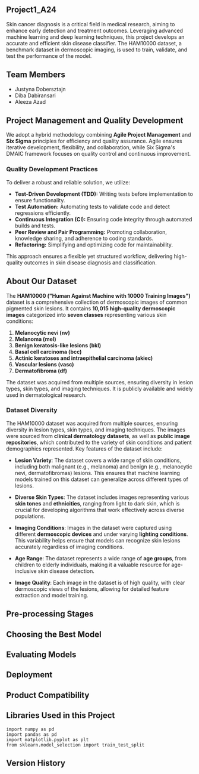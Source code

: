 ## Project1_A24
Skin cancer diagnosis is a critical field in medical research, aiming to enhance early detection and treatment outcomes. Leveraging advanced machine learning and deep learning techniques, this project develops an accurate and efficient skin disease classifier. The HAM10000 dataset, a benchmark dataset in dermoscopic imaging, is used to train, validate, and test the performance of the model.


## Team Members

* Justyna Dobersztajn
* Diba Dabiransari
* Aleeza Azad


## Project Management and Quality Development

We adopt a hybrid methodology combining **Agile Project Management** and **Six Sigma** principles for efficiency and quality assurance. Agile ensures iterative development, flexibility, and collaboration, while Six Sigma's DMAIC framework focuses on quality control and continuous improvement.

### Quality Development Practices
To deliver a robust and reliable solution, we utilize:
- **Test-Driven Development (TDD):** Writing tests before implementation to ensure functionality.
- **Test Automation:** Automating tests to validate code and detect regressions efficiently.
- **Continuous Integration (CI):** Ensuring code integrity through automated builds and tests.
- **Peer Review and Pair Programming:** Promoting collaboration, knowledge sharing, and adherence to coding standards.
- **Refactoring:** Simplifying and optimizing code for maintainability.

This approach ensures a flexible yet structured workflow, delivering high-quality outcomes in skin disease diagnosis and classification.


## About Our Dataset
The **HAM10000 ("Human Against Machine with 10000 Training Images")** dataset is a comprehensive collection of dermoscopic images of common pigmented skin lesions. It contains **10,015 high-quality dermoscopic images** categorized into **seven classes** representing various skin conditions:

1. **Melanocytic nevi (nv)**
2. **Melanoma (mel)**
3. **Benign keratosis-like lesions (bkl)**
4. **Basal cell carcinoma (bcc)**
5. **Actinic keratoses and intraepithelial carcinoma (akiec)**
6. **Vascular lesions (vasc)**
7. **Dermatofibroma (df)**

The dataset was acquired from multiple sources, ensuring diversity in lesion types, skin types, and imaging techniques. It is publicly available and widely used in dermatological research.

### Dataset Diversity

The HAM10000 dataset was acquired from multiple sources, ensuring diversity in lesion types, skin types, and imaging techniques. The images were sourced from **clinical dermatology datasets**, as well as **public image repositories**, which contributed to the variety of skin conditions and patient demographics represented. Key features of the dataset include:

- **Lesion Variety**: The dataset covers a wide range of skin conditions, including both malignant (e.g., melanoma) and benign (e.g., melanocytic nevi, dermatofibromas) lesions. This ensures that machine learning models trained on this dataset can generalize across different types of lesions.
  
- **Diverse Skin Types**: The dataset includes images representing various **skin tones** and **ethnicities**, ranging from light to dark skin, which is crucial for developing algorithms that work effectively across diverse populations.

- **Imaging Conditions**: Images in the dataset were captured using different **dermoscopic devices** and under varying **lighting conditions**. This variability helps ensure that models can recognize skin lesions accurately regardless of imaging conditions.

- **Age Range**: The dataset represents a wide range of **age groups**, from children to elderly individuals, making it a valuable resource for age-inclusive skin disease detection.

- **Image Quality**: Each image in the dataset is of high quality, with clear dermoscopic views of the lesions, allowing for detailed feature extraction and model training.


## Pre-processing Stages


## Choosing the Best Model


## Evaluating Models


## Deployment


## Product Compatibility


## Libraries Used in this Project

```
import numpy as pd
import pandas as pd
import matplotlib.pyplot as plt
from sklearn.model_selection import train_test_split
```

## Version History

